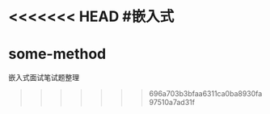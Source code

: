 <<<<<<< HEAD
#嵌入式
=======
# some-method
嵌入式面试笔试题整理
>>>>>>> 696a703b3bfaa6311ca0ba8930fa97510a7ad31f
